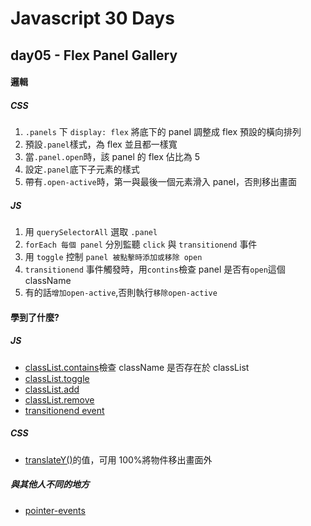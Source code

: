 # Javascript 30 Days

## day05 - Flex Panel Gallery

#### 邏輯

##### CSS

1. `.panels` 下 `display: flex` 將底下的 panel 調整成 flex 預設的橫向排列
2. 預設`.panel`樣式，為 flex 並且都一樣寬
3. 當`.panel.open`時，該 panel 的 flex 佔比為 5
4. 設定`.panel`底下子元素的樣式
5. 帶有`.open-active`時，第一與最後一個元素滑入 panel，否則移出畫面

##### JS

1. 用 `querySelectorAll` 選取 `.panel`
2. `forEach 每個 panel` 分別監聽 `click` 與 `transitionend` 事件
3. 用 `toggle` 控制 `panel 被點擊時添加或移除 open`
4. `transitionend` 事件觸發時，用`contins`檢查 panel 是否有`open`這個 className
5. 有的話`增加open-active`,否則執行`移除open-active`

#### 學到了什麼?

##### JS

- [classList.contains](https://developer.mozilla.org/en-US/docs/Web/API/DOMTokenList/contains)檢查 className 是否存在於 classList
- [classList.toggle](https://developer.mozilla.org/zh-CN/docs/Web/API/DOMTokenList/toggle)
- [classList.add](https://developer.mozilla.org/en-US/docs/Web/API/DOMTokenList/add)
- [classList.remove](https://developer.mozilla.org/en-US/docs/Web/API/DOMTokenList/remove)
- [transitionend event](https://developer.mozilla.org/en-US/docs/Web/API/HTMLElement/transitionend_event)

##### CSS

- [translateY()](<https://developer.mozilla.org/en-US/docs/Web/CSS/transform-function/translateY()>)的值，可用 100%將物件移出畫面外

##### 與其他人不同的地方

- [pointer-events](https://developer.mozilla.org/zh-CN/docs/Web/CSS/pointer-events)
